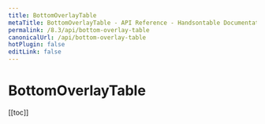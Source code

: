 ```yaml
---
title: BottomOverlayTable
metaTitle: BottomOverlayTable - API Reference - Handsontable Documentation
permalink: /8.3/api/bottom-overlay-table
canonicalUrl: /api/bottom-overlay-table
hotPlugin: false
editLink: false
---
```


# BottomOverlayTable

[[toc]]

